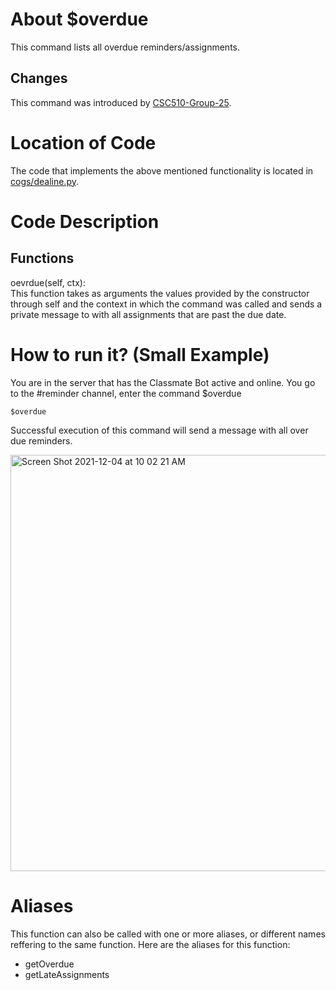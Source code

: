 # About $overdue

This command lists all overdue reminders/assignments. 

## Changes

This command was introduced by [CSC510-Group-25](https://github.com/CSC510-Group-25/ClassMateBot/).

# Location of Code
The code that implements the above mentioned functionality is located in [cogs/dealine.py](https://github.com/CSC510-Group-25/ClassMateBot/tree/main/cogs/deadline.py).

# Code Description
## Functions
oevrdue(self, ctx): <br>
This function takes as arguments the values provided by the constructor through self and the context in which the command was called and sends a private message to
with all assignments that are past the due date. 

# How to run it? (Small Example)
You are in the server that has the Classmate Bot active and online. You go to
 the #reminder channel, enter the command $overdue

```
$overdue
```
Successful execution of this command will send a message with all over due reminders.

<img width="666" alt="Screen Shot 2021-12-04 at 10 02 21 AM" src="https://user-images.githubusercontent.com/78971563/144714572-795322dd-a29c-4a1d-8fd4-5c15acd6f41a.png">

# Aliases

This function can also be called with one or more aliases, or different names reffering to the same function. Here are the aliases for this function:

 - getOverdue
 - getLateAssignments
 